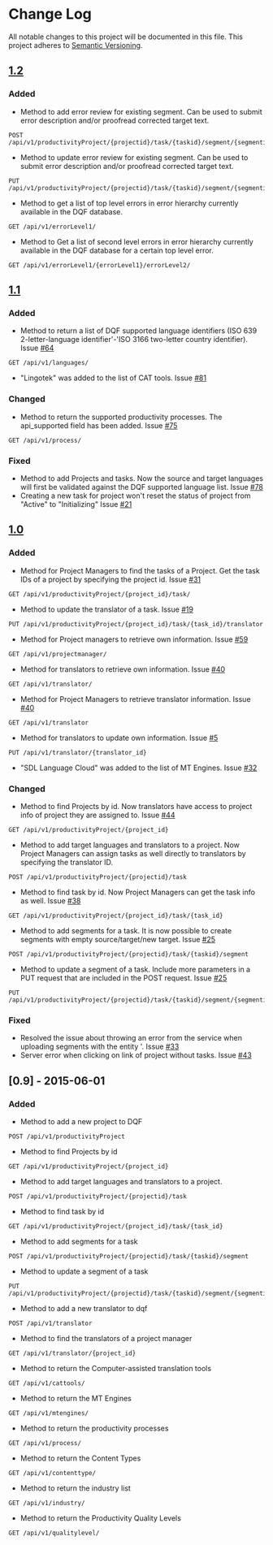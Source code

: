 # Change Log
All notable changes to this project will be documented in this file.
This project adheres to [Semantic Versioning](http://semver.org/).

## [1.2](https://github.com/TAUSBV/dqf-api/milestones/DQF%20API%20v2)
### Added
- Method to add error review for existing segment. Can be used to submit error description and/or proofread corrected target text.
```
POST /api/v1/productivityProject/{projectid}/task/{taskid}/segment/{segmentid}/review
```
- Method to update error review for existing segment. Can be used to submit error description and/or proofread corrected target text.
```
PUT /api/v1/productivityProject/{projectid}/task/{taskid}/segment/{segmentid}/review/{reviewid}
```
- Method to get a list of top level errors in error hierarchy currently available in the DQF database.
```
GET /api/v1/errorLevel1/
```
- Method to Get a list of second level errors in error hierarchy currently available in the DQF database for a certain top level error.
```
GET /api/v1/errorLevel1/{errorLevel1}/errorLevel2/
```

## [1.1](https://github.com/TAUSBV/dqf-api/issues?q=is%3Aopen+is%3Aissue+milestone%3A%22DQF+API+v1.1%22)
### Added
- Method to return a list of DQF supported language identifiers (ISO 639 2-letter-language identifier'-'ISO 3166 two-letter country identifier). Issue [#64](https://github.com/TAUSBV/dqf-api/issues/64)
```
GET /api/v1/languages/
```
- "Lingotek" was added to the list of CAT tools. Issue [#81](https://github.com/TAUSBV/dqf-api/issues/81)

### Changed
- Method to return the supported productivity processes. The api_supported field has been added. Issue [#75](https://github.com/TAUSBV/dqf-api/issues/75)
```
GET /api/v1/process/
```

### Fixed
- Method to add Projects and tasks. Now the source and target languages will first be validated against the DQF supported language list.
Issue [#78](https://github.com/TAUSBV/dqf-api/issues/78)
- Creating a new task for project won't reset the status of project from "Active" to "Initializing"
Issue [#21](https://github.com/TAUSBV/dqf-api/issues/21)


## [1.0](https://github.com/TAUSBV/dqf-api/issues?q=is%3Aopen+is%3Aissue+milestone%3A%22DQF+API+v1.0%22)
### Added
- Method for Project Managers to find the tasks of a Project. Get the task IDs of a project by specifying the project id. Issue [#31](https://github.com/TAUSBV/dqf-api/issues/31)
```
GET /api/v1/productivityProject/{project_id}/task/
```
- Method to update the translator of a task. Issue [#19](https://github.com/TAUSBV/dqf-api/issues/19)
```
PUT /api/v1/productivityProject/{project_id}/task/{task_id}/translator
```
- Method for Project managers to retrieve own information. Issue [#59](https://github.com/TAUSBV/dqf-api/issues/59)
```
GET /api/v1/projectmanager/
```
- Method for translators to retrieve own information. Issue [#40](https://github.com/TAUSBV/dqf-api/issues/40)
```
GET /api/v1/translator/
```
- Method for Project Managers to retrieve translator information. Issue [#40](https://github.com/TAUSBV/dqf-api/issues/40)
```
GET /api/v1/translator
```
- Method for translators to update own information. Issue [#5](https://github.com/TAUSBV/dqf-api/issues/5)
```
PUT /api/v1/translator/{translator_id}
```
- "SDL Language Cloud" was added to the list of MT Engines. Issue [#32](https://github.com/TAUSBV/dqf-api/issues/32)

### Changed
- Method to find Projects by id. Now translators have access to project info of project they are assigned to. Issue [#44](https://github.com/TAUSBV/dqf-api/issues/44)
```
GET /api/v1/productivityProject/{project_id}
```
- Method to add target languages and translators to a project. Now Project Managers can assign tasks as well directly to translators by specifying the translator ID.
```
POST /api/v1/productivityProject/{projectid}/task
```
- Method to find task by id. Now Project Managers can get the task info as well. Issue [#38](https://github.com/TAUSBV/dqf-api/issues/38)
```
GET /api/v1/productivityProject/{project_id}/task/{task_id}
```
- Method to add segments for a task. It is now possible to create segments with empty source/target/new target. Issue [#25](https://github.com/TAUSBV/dqf-api/issues/25)
```
POST /api/v1/productivityProject/{projectid}/task/{taskid}/segment
```
- Method to update a segment of a task. Include more parameters in a PUT request that are included in the POST request. Issue [#25](https://github.com/TAUSBV/dqf-api/issues/25)
```
PUT /api/v1/productivityProject/{projectid}/task/{taskid}/segment/{segmentid}
```

### Fixed
- Resolved the issue about throwing an error from the service when uploading segments with the entity &#39;.
Issue [#33](https://github.com/TAUSBV/dqf-api/issues/33)
- Server error when clicking on link of project without tasks.
Issue [#43](https://github.com/TAUSBV/dqf-api/issues/43)


## [0.9] - 2015-06-01
### Added
- Method to add a new project to DQF
```
POST /api/v1/productivityProject
```
- Method to find Projects by id
```
GET /api/v1/productivityProject/{project_id}
```
- Method to add target languages and translators to a project.
```
POST /api/v1/productivityProject/{projectid}/task
```
- Method to find task by id
```
GET /api/v1/productivityProject/{project_id}/task/{task_id}
```
- Method to add segments for a task
```
POST /api/v1/productivityProject/{projectid}/task/{taskid}/segment
```
- Method to update a segment of a task
```
PUT /api/v1/productivityProject/{projectid}/task/{taskid}/segment/{segmentid}
```
- Method to add a new translator to dqf
```
POST /api/v1/translator
```
- Method to find the translators of a project manager
```
GET /api/v1/translator/{project_id}
```
- Method to return the Computer-assisted translation tools
```
GET /api/v1/cattools/
```
- Method to return the MT Engines
```
GET /api/v1/mtengines/
```
- Method to return the productivity processes
```
GET /api/v1/process/
```
- Method to return the Content Types
```
GET /api/v1/contenttype/
```
- Method to return the industry list
```
GET /api/v1/industry/
```
- Method to return the Productivity Quality Levels
```
GET /api/v1/qualitylevel/
```